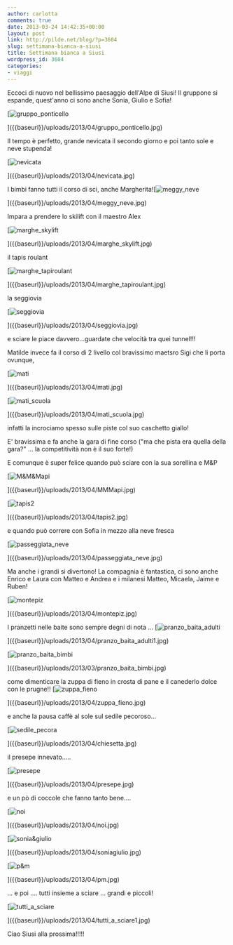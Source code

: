 ```yaml
---
author: carlotta
comments: true
date: 2013-03-24 14:42:35+00:00
layout: post
link: http://pilde.net/blog/?p=3604
slug: settimana-bianca-a-siusi
title: Settimana bianca a Siusi
wordpress_id: 3604
categories:
- viaggi
---
```


Eccoci di nuovo nel bellissimo paesaggio dell'Alpe di Siusi! Il gruppone si espande, quest'anno ci sono anche Sonia, Giulio e Sofia!

[![gruppo_ponticello]({{baseurl}}/uploads/2013/04/gruppo_ponticello.jpg)


]({{baseurl}}/uploads/2013/04/gruppo_ponticello.jpg)


Il tempo è perfetto, grande nevicata il secondo giorno e poi tanto sole e neve stupenda!

[![nevicata]({{baseurl}}/uploads/2013/04/nevicata.jpg)


]({{baseurl}}/uploads/2013/04/nevicata.jpg)


I bimbi fanno tutti il corso di sci, anche Margherita![![meggy_neve]({{baseurl}}/uploads/2013/04/meggy_neve.jpg)


]({{baseurl}}/uploads/2013/04/meggy_neve.jpg)


Impara a prendere lo skilift con il maestro Alex

[![marghe_skylift]({{baseurl}}/uploads/2013/04/marghe_skylift.jpg)


]({{baseurl}}/uploads/2013/04/marghe_skylift.jpg)


 il tapis roulant

[![marghe_tapiroulant]({{baseurl}}/uploads/2013/04/marghe_tapiroulant.jpg)


]({{baseurl}}/uploads/2013/04/marghe_tapiroulant.jpg)


la seggiovia

[![seggiovia]({{baseurl}}/uploads/2013/04/seggiovia.jpg)


]({{baseurl}}/uploads/2013/04/seggiovia.jpg)


e sciare le piace davvero...guardate che velocità tra quei tunnel!!!



Matilde invece fa il corso di 2 livello col bravissimo maetsro Sigi che li porta ovunque,

[![mati]({{baseurl}}/uploads/2013/04/mati.jpg)


]({{baseurl}}/uploads/2013/04/mati.jpg)




[![mati_scuola]({{baseurl}}/uploads/2013/04/mati_scuola.jpg)


]({{baseurl}}/uploads/2013/04/mati_scuola.jpg)


infatti la incrociamo spesso sulle piste col suo caschetto giallo!



E' bravissima e fa anche la gara di fine corso ("ma che pista era quella della gara?" ... la competitività non è il suo forte!)






E comunque è super felice quando può sciare con la sua sorellina e M&P

[![M&M&Mapi]({{baseurl}}/uploads/2013/04/MMMapi.jpg)


]({{baseurl}}/uploads/2013/04/MMMapi.jpg)


 [![tapis2]({{baseurl}}/uploads/2013/04/tapis2.jpg)


]({{baseurl}}/uploads/2013/04/tapis2.jpg)




e quando può correre con Sofia in mezzo alla neve fresca

[![passeggiata_neve]({{baseurl}}/uploads/2013/04/passeggiata_neve.jpg)


]({{baseurl}}/uploads/2013/04/passeggiata_neve.jpg)


Ma anche i grandi si divertono! La compagnia è fantastica, ci sono anche Enrico e Laura con Matteo e Andrea e i milanesi Matteo, Micaela, Jaime e Ruben!

[![montepiz]({{baseurl}}/uploads/2013/04/montepiz.jpg)


]({{baseurl}}/uploads/2013/04/montepiz.jpg)


I pranzetti nelle baite sono sempre degni di nota ... [![pranzo_baita_adulti]({{baseurl}}/uploads/2013/04/pranzo_baita_adulti1.jpg)


]({{baseurl}}/uploads/2013/04/pranzo_baita_adulti1.jpg)




[![pranzo_baita_bimbi]({{baseurl}}/uploads/2013/03/pranzo_baita_bimbi.jpg)


]({{baseurl}}/uploads/2013/03/pranzo_baita_bimbi.jpg)


come dimenticare la zuppa di fieno in crosta di pane e il canederlo dolce con le prugne!! [![zuppa_fieno]({{baseurl}}/uploads/2013/04/zuppa_fieno.jpg)


]({{baseurl}}/uploads/2013/04/zuppa_fieno.jpg)


e anche la pausa caffè al sole sul sedile pecoroso...

[![sedile_pecora]({{baseurl}}/uploads/2013/04/sedile_pecora.jpg)


]({{baseurl}}/uploads/2013/04/chiesetta.jpg)


il presepe innevato.....

[![presepe]({{baseurl}}/uploads/2013/04/presepe.jpg)


]({{baseurl}}/uploads/2013/04/presepe.jpg)


e un pò di coccole che fanno tanto bene....

[![noi]({{baseurl}}/uploads/2013/04/noi.jpg)


]({{baseurl}}/uploads/2013/04/noi.jpg)


[![sonia&giulio]({{baseurl}}/uploads/2013/04/soniagiulio.jpg)


]({{baseurl}}/uploads/2013/04/soniagiulio.jpg)


[![p&m]({{baseurl}}/uploads/2013/04/pm.jpg)


]({{baseurl}}/uploads/2013/04/pm.jpg)


... e poi .... tutti insieme a sciare ... grandi e piccoli!

[![tutti_a_sciare]({{baseurl}}/uploads/2013/04/tutti_a_sciare1.jpg)


]({{baseurl}}/uploads/2013/04/tutti_a_sciare1.jpg)




Ciao Siusi alla prossima!!!!!
